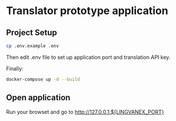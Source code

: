# Translator prototype application


## Project Setup

```sh
cp .env.example .env
```

Then edit .env file to set up application port and translation API key.

Finally:

```sh
docker-compose up -d --build
```

## Open application

Run your browset and go to http://127.0.0.1:${LINGVANEX_PORT}
